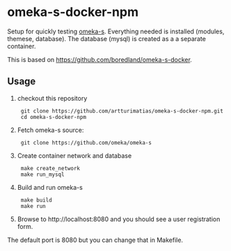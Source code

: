 # omeka-s-docker-npm

Setup for quickly testing [omeka-s](http://omeka.org/s/). Everything needed is installed (modules, themese, database). The database (mysql) is created as a a separate container. 

This is based on https://github.com/boredland/omeka-s-docker. 

## Usage

1. checkout this repository

    	git clone https://github.com/artturimatias/omeka-s-docker-npm.git
    	cd omeka-s-docker-npm
    	
2. Fetch omeka-s source:

        git clone https://github.com/omeka/omeka-s

3. Create container network and database

        make create_network
        make run_mysql

4. Build and run omeka-s

        make build 
        make run

5. Browse to http://localhost:8080 and you should see a user registration form.


The default port is 8080 but you can change that in Makefile.
